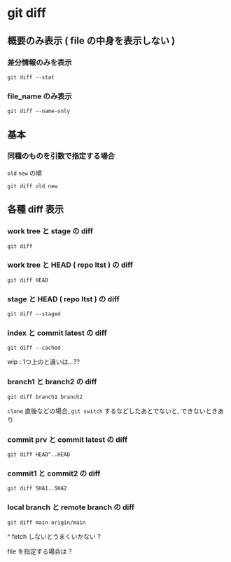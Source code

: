 
# git diff


## 概要のみ表示 ( file の中身を表示しない )

### 差分情報のみを表示

```
git diff --stat
```


### file_name のみ表示

```
git diff --name-only
```



## 基本

### 同種のものを引数で指定する場合

`old` `new` の順

```
git diff old new
```



## 各種 diff 表示

### work tree と stage の diff

```
git diff
```


### work tree と HEAD ( repo ltst ) の diff

```
git diff HEAD
```


### stage と HEAD ( repo ltst ) の diff

```
git diff --staged
```


### index と commit latest の diff

```
git diff --cached
```

wip : 1つ上のと違いは.. ??


### branch1 と branch2 の diff

```
git diff branch1 branch2
```

`clone` 直後などの場合, `git switch` するなどしたあとでないと,
できないときあり


### commit prv と commit latest の diff

```
git diff HEAD^..HEAD
```


### commit1 と commit2 の diff

```
git diff SHA1..SHA2
```


### local branch と remote branch の diff

```
git diff main origin/main
```

^ fetch しないとうまくいかない ?

file を指定する場合は ?



